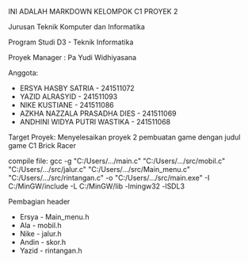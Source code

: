 INI ADALAH MARKDOWN KELOMPOK C1 PROYEK 2

Jurusan Teknik Komputer dan Informatika

Program Studi D3 - Teknik Informatika

Proyek Manager : Pa Yudi Widhiyasana

Anggota:
- ERSYA HASBY SATRIA          - 241511072
- YAZID ALRASYID              - 241511093
- NIKE KUSTIANE               - 241511086
- AZKHA NAZZALA PRASADHA DIES - 241511069
- ANDHINI WIDYA PUTRI WASTIKA - 241511068

Target Proyek:
Menyelesaikan proyek 2 pembuatan game dengan judul game C1 Brick Racer

compile file:
gcc -g "C:/Users/.../main.c" "C:/Users/.../src/mobil.c" "C:/Users/.../src/jalur.c" "C:/Users/.../src/Main_menu.c" "C:/Users/.../src/rintangan.c" -o "C:/Users/.../src/main.exe" -I C:/MinGW/include -L C:/MinGW/lib -lmingw32 -lSDL3

Pembagian header
- Ersya - Main_menu.h
- Ala - mobil.h
- Nike - jalur.h
- Andin - skor.h
- Yazid - rintangan.h
